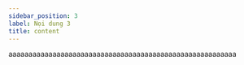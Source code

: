 ```yaml
---
sidebar_position: 3
label: Nọi dung 3
title: content
---
```

aaaaaaaaaaaaaaaaaaaaaaaaaaaaaaaaaaaaaaaaaaaaaaaaaaaaaaaaa
